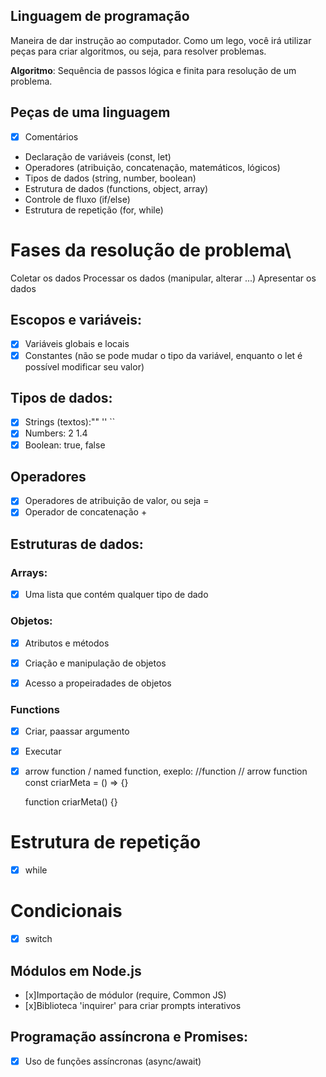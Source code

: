 ## Linguagem de programação

Maneira de dar instrução ao computador.
Como um lego, você irá utilizar peças para criar algoritmos, ou seja, para resolver problemas.

**Algoritmo**: Sequência de passos lógica e finita para resolução de um problema.

## Peças de uma linguagem

- [x] Comentários
- Declaração de variáveis (const, let)
- Operadores (atribuição, concatenação, matemáticos, lógicos)
- Tipos de dados (string, number, boolean)
- Estrutura de dados (functions, object, array)
- Controle de fluxo (if/else)
- Estrutura de repetição (for, while)

# Fases da resolução de problema\

Coletar os dados
Processar os dados (manipular, alterar ...)
Apresentar os dados

## Escopos e variáveis:

- [x] Variáveis globais e locais
- [x] Constantes (não se pode mudar o tipo da variável, enquanto o let é possível modificar seu valor)

## Tipos de dados:

- [x] Strings (textos):"" '' ``
- [x] Numbers: 2 1.4
- [x] Boolean: true, false

## Operadores

- [x] Operadores de atribuição de valor, ou seja =
- [x] Operador de concatenação +

## Estruturas de dados:

### Arrays:

- [x] Uma lista que contém qualquer tipo de dado

### Objetos:

- [x] Atributos e métodos
- [x] Criação e manipulação de objetos
- [x] Acesso a propeiradades de objetos


### Functions

- [x] Criar, paassar argumento
- [x] Executar
- [x] arrow function / named function, exeplo:
    //function // arrow function
    const criarMeta = () => {}

    function criarMeta() {}

# Estrutura de repetição

- [x] while

# Condicionais

- [x] switch

## Módulos em Node.js

- [x]Importação de módulor (require, Common JS)
- [x]Biblioteca 'inquirer' para criar prompts interativos

## Programação assíncrona e Promises:

- [x] Uso de funções assíncronas (async/await)